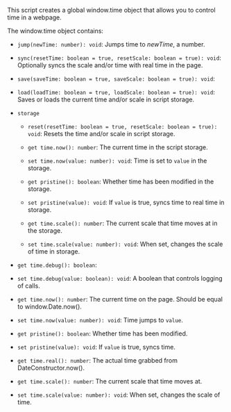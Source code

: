 This script creates a global window.time object that allows you to control time in a webpage.

The window.time object contains:

- `jump(newTime: number): void`:
  Jumps time to *newTime*, a number.

- `sync(resetTime: boolean = true, resetScale: boolean = true): void`:
  Optionally syncs the scale and/or time with real time in the page.

- `save(saveTime: boolean = true, saveScale: boolean = true): void`:
- `load(loadTime: boolean = true, loadScale: boolean = true): void`:
  Saves or loads the current time and/or scale in script storage.

- `storage`
  - `reset(resetTime: boolean = true, resetScale: boolean = true): void`:
    Resets the time and/or scale in script storage.

  - `get time.now(): number`:
    The current time in the script storage.
  - `set time.now(value: number): void`:
    Time is set to `value` in the storage.

  - `get pristine(): boolean`:
    Whether time has been modified in the storage.
  - `set pristine(value): void`:
    If `value` is true, syncs time to real time in storage.

  - `get time.scale(): number`:
    The current scale that time moves at in the storage.
  - `set time.scale(value: number): void`:
    When set, changes the scale of time in storage.

- `get time.debug(): boolean`:
- `set time.debug(value: boolean): void`:
  A boolean that controls logging of calls.

- `get time.now(): number`:
  The current time on the page. Should be equal to window.Date.now().
- `set time.now(value: number): void`:
  Time jumps to `value`.

- `get pristine(): boolean`:
  Whether time has been modified.
- `set pristine(value): void`:
  If `value` is true, syncs time.

- `get time.real(): number`:
  The actual time grabbed from DateConstructor.now().

- `get time.scale(): number`:
  The current scale that time moves at.
- `set time.scale(value: number): void`:
  When set, changes the scale of time.
